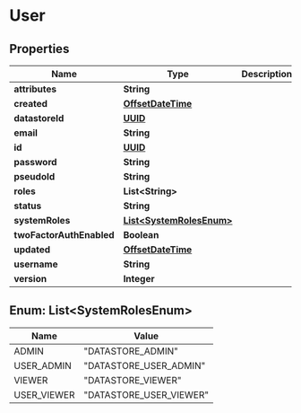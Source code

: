 
# User

## Properties
Name | Type | Description | Notes
------------ | ------------- | ------------- | -------------
**attributes** | **String** |  |  [optional]
**created** | [**OffsetDateTime**](OffsetDateTime.md) |  |  [optional]
**datastoreId** | [**UUID**](UUID.md) |  |  [optional]
**email** | **String** |  |  [optional]
**id** | [**UUID**](UUID.md) |  |  [optional]
**password** | **String** |  |  [optional]
**pseudoId** | **String** |  |  [optional]
**roles** | **List&lt;String&gt;** |  |  [optional]
**status** | **String** |  |  [optional]
**systemRoles** | [**List&lt;SystemRolesEnum&gt;**](#List&lt;SystemRolesEnum&gt;) |  |  [optional]
**twoFactorAuthEnabled** | **Boolean** |  |  [optional]
**updated** | [**OffsetDateTime**](OffsetDateTime.md) |  |  [optional]
**username** | **String** |  |  [optional]
**version** | **Integer** |  |  [optional]


<a name="List<SystemRolesEnum>"></a>
## Enum: List&lt;SystemRolesEnum&gt;
Name | Value
---- | -----
ADMIN | &quot;DATASTORE_ADMIN&quot;
USER_ADMIN | &quot;DATASTORE_USER_ADMIN&quot;
VIEWER | &quot;DATASTORE_VIEWER&quot;
USER_VIEWER | &quot;DATASTORE_USER_VIEWER&quot;



